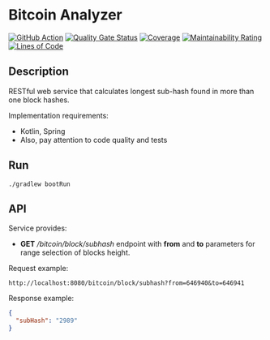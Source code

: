 # Bitcoin Analyzer

[![GitHub Action](https://github.com/goodforgod/bitcoin-analyzer/workflows/Java%20CI/badge.svg)](https://github.com/GoodforGod/bitcoin-analyzer/actions?query=workflow%3A%22Java+CI%22)
[![Quality Gate Status](https://sonarcloud.io/api/project_badges/measure?project=GoodforGod_bitcoin-analyzer&metric=alert_status)](https://sonarcloud.io/dashboard?id=GoodforGod_bitcoin-analyzer)
[![Coverage](https://sonarcloud.io/api/project_badges/measure?project=GoodforGod_bitcoin-analyzer&metric=coverage)](https://sonarcloud.io/dashboard?id=GoodforGod_bitcoin-analyzer)
[![Maintainability Rating](https://sonarcloud.io/api/project_badges/measure?project=GoodforGod_bitcoin-analyzer&metric=sqale_rating)](https://sonarcloud.io/dashboard?id=GoodforGod_bitcoin-analyzer)
[![Lines of Code](https://sonarcloud.io/api/project_badges/measure?project=GoodforGod_bitcoin-analyzer&metric=ncloc)](https://sonarcloud.io/dashboard?id=GoodforGod_bitcoin-analyzer)

## Description

RESTful web service that calculates longest sub-hash found in more than one block hashes. 

Implementation requirements:
- Kotlin, Spring
- Also, pay attention to code quality and tests

## Run

```
./gradlew bootRun
```

## API

Service provides:
- **GET** */bitcoin/block/subhash* endpoint with **from** and **to** parameters for range selection of blocks height.

Request example:
```text
http://localhost:8080/bitcoin/block/subhash?from=646940&to=646941
```

Response example:
```json
{
  "subHash": "2989"
}
```
